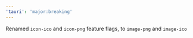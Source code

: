 ```yaml
---
'tauri': 'major:breaking'
---
```


Renamed `icon-ico` and `icon-png` feature flags, to `image-png` and `image-ico`
